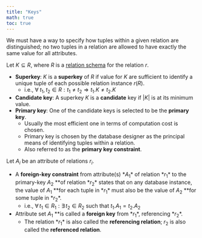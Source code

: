 ```yaml
---
title: "Keys"
math: true
toc: true
---
```


We must have a way to specify how tuples within a given relation are distinguished; no two tuples in a relation are allowed to have exactly the same value for all attributes.

Let $K \subseteq R$, where $R$ is a [relation schema](Structure%20of%20Relational%20Databases%209c04c2584af142379f668c5078a9d46d.md) for the relation $r$.

- **Superkey**: $K$ is a **superkey** of $R$ if value for $K$ are sufficient to identify a unique tuple of each possible relation instance $r(R)$.
    - i.e., $\forall \;t_1, t_2 \in R: t_1 \neq t_2 \Rightarrow t_1.K \neq t_2.K$
- **Candidate key**: A superkey $K$ is a **candidate** key if $|K|$ is at its minimum value.
- **Primary key**: One of the candidate keys is selected to be the **primary key**.
    - Usually the most efficient one in terms of computation cost is chosen.
    - Primary key is chosen by the database designer as the principal means of identifying tuples within a relation.
    - Also referred to as the **primary key constraint**.

Let $A_i$ be an attribute of relations $r_i$.

- A **foreign-key constraint** from attribute(s) $*A_1$* of relation $*r_1*$ to the primary-key $A_2$ **of relation $*r_2*$ states that on any database instance, the value of $A_1$ **for each tuple in $*r_1*$ must also be the value of $A_2$ **for some tuple in $*r_2*$.
    - i.e., $\forall \, t_1 \in R_1: \exists \,t_2 \in R_2$ such that $t_1.A_1 = t_2.A_2$
- Attribute set $A_1$ **is called a **foreign key** from $*r_1*$, referencing $*r_2*$.
    - The relation $*r_1*$ is also called the **referencing relation**; $r_2$ is also called the **referenced relation**.